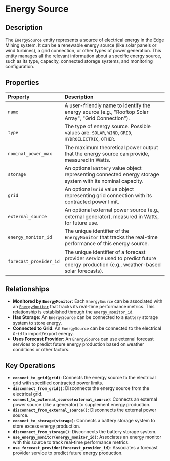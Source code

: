 # Energy Source

## Description

The `EnergySource` entity represents a source of electrical energy in the Edge Mining system. It can be a renewable energy source (like solar panels or wind turbines), a grid connection, or other types of power generation. This entity manages all the relevant information about a specific energy source, such as its type, capacity, connected storage systems, and monitoring configuration.

## Properties

| Property               | Description                                                                                                                          |
| :--------------------- | :----------------------------------------------------------------------------------------------------------------------------------- |
| `name`                 | A user-friendly name to identify the energy source (e.g., "Rooftop Solar Array", "Grid Connection").                                 |
| `type`                 | The type of energy source. Possible values are: `SOLAR`, `WIND`, `GRID`, `HYDROELECTRIC`, `OTHER`.                                   |
| `nominal_power_max`    | The maximum theoretical power output that the energy source can provide, measured in Watts.                                          |
| `storage`              | An optional `Battery` value object representing connected energy storage system with its nominal capacity.                           |
| `grid`                 | An optional `Grid` value object representing grid connection with its contracted power limit.                                        |
| `external_source`      | An optional external power source (e.g., external generator), measured in Watts, for future use.                                     |
| `energy_monitor_id`    | The unique identifier of the `EnergyMonitor` that tracks the real-time performance of this energy source.                            |
| `forecast_provider_id` | The unique identifier of a forecast provider service used to predict future energy production (e.g., weather-based solar forecasts). |

## Relationships

- **Monitored by `EnergyMonitor`**: Each `EnergySource` can be associated with an [`EnergyMonitor`](energy_monitor.md) that tracks its real-time performance metrics. This relationship is established through the `energy_monitor_id`.
- **Has Storage**: An `EnergySource` can be connected to a `Battery` storage system to store energy.
- **Connected to Grid**: An `EnergySource` can be connected to the electrical `Grid` to import/export energy.
- **Uses Forecast Provider**: An `EnergySource` can use external forecast services to predict future energy production based on weather conditions or other factors.

## Key Operations

- **`connect_to_grid(grid)`**: Connects the energy source to the electrical grid with specified contracted power limits.
- **`disconnect_from_grid()`**: Disconnects the energy source from the electrical grid.
- **`connect_to_external_source(external_source)`**: Connects an external power source (like a generator) to supplement energy production.
- **`disconnect_from_external_source()`**: Disconnects the external power source.
- **`connect_to_storage(storage)`**: Connects a battery storage system to store excess energy production.
- **`disconnect_from_storage()`**: Disconnects the battery storage system.
- **`use_energy_monitor(energy_monitor_id)`**: Associates an energy monitor with this source to track real-time performance metrics.
- **`use_forecast_provider(forecast_provider_id)`**: Associates a forecast provider service to predict future energy production.
